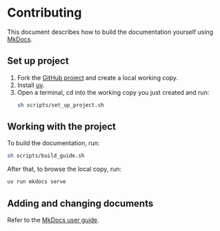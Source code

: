 # Contributing

This document describes how to build the documentation yourself using [MkDocs](https://www.mkdocs.org/).

## Set up project

1. Fork the [GitHub project](https://github.com/siisurit/siisurit_guide/issues) and create a local working copy.
2. Install [uv](https://docs.astral.sh/uv/).
3. Open a terminal, cd into the working copy you just created and run:
   ```bash
   sh scripts/set_up_project.sh
   ```

## Working with the project

To build the documentation, run:

```bash
sh scripts/build_guide.sh
```

After that, to browse the local copy, run:

```bash
uv run mkdocs serve
```

## Adding and changing documents

Refer to the [MkDocs user guide](https://www.mkdocs.org/user-guide/).
